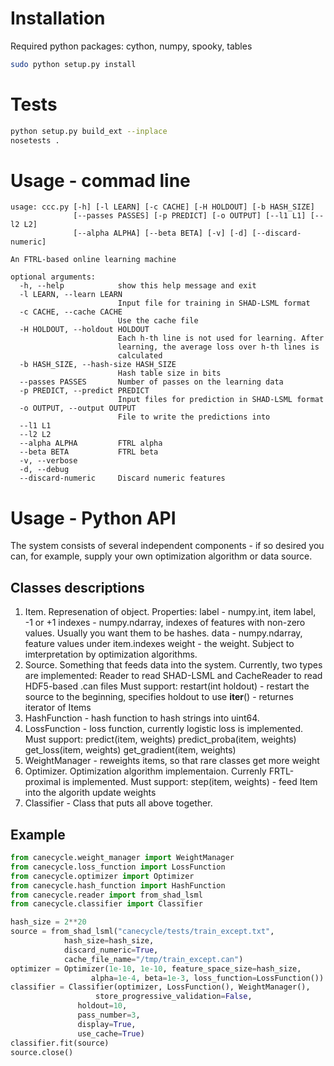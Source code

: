 Installation
============
Required python packages: 
cython, numpy, spooky, tables

```bash
sudo python setup.py install
```

Tests
=====
```bash
python setup.py build_ext --inplace
nosetests .
```

Usage - commad line
===================
```
usage: ccc.py [-h] [-l LEARN] [-c CACHE] [-H HOLDOUT] [-b HASH_SIZE]
              [--passes PASSES] [-p PREDICT] [-o OUTPUT] [--l1 L1] [--l2 L2]
              [--alpha ALPHA] [--beta BETA] [-v] [-d] [--discard-numeric]

An FTRL-based online learning machine

optional arguments:
  -h, --help            show this help message and exit
  -l LEARN, --learn LEARN
                        Input file for training in SHAD-LSML format
  -c CACHE, --cache CACHE
                        Use the cache file
  -H HOLDOUT, --holdout HOLDOUT
                        Each h-th line is not used for learning. After
                        learning, the average loss over h-th lines is
                        calculated
  -b HASH_SIZE, --hash-size HASH_SIZE
                        Hash table size in bits
  --passes PASSES       Number of passes on the learning data
  -p PREDICT, --predict PREDICT
                        Input files for prediction in SHAD-LSML format
  -o OUTPUT, --output OUTPUT
                        File to write the predictions into
  --l1 L1
  --l2 L2
  --alpha ALPHA         FTRL alpha
  --beta BETA           FTRL beta
  -v, --verbose
  -d, --debug
  --discard-numeric     Discard numeric features
```
Usage - Python API
==================
The system consists of several independent components -
if so desired you can, for example, supply your own optimization
algorithm or data source.

Classes descriptions
--------------------
1. Item. Represenation of object. Properties:
   label - numpy.int, item label, -1 or +1
   indexes - numpy.ndarray, indexes of
      features with non-zero values. Usually you want
      them to be hashes.
   data - numpy.ndarray, feature values under item.indexes
   weight - the weight. Subject to imterpretation by
     optimization algorithms.
2. Source. Something that feeds data into the system. Currently, two
   types are implemented: Reader to read SHAD-LSML and
   CacheReader to read HDF5-based .can files
   Must support:
   restart(int holdout) - restart the source to the beginning,
      specifies holdout to use
   __iter__() - returnes iterator of Items
3. HashFunction - hash function to hash strings into uint64.
4. LossFunction - loss function, currently logistic loss is
   implemented. Must support:
   predict(item, weights)
   predict_proba(item, weights)
   get_loss(item, weights)
   get_gradient(item, weights)
5. WeightManager - reweights items, so that rare classes get more
   weight
6. Optimizer. Optimization algorithm implementaion.
   Currenly FRTL-proximal is implemented. Must support:
   step(item, weights) - feed Item into the algorith update weights
7. Classifier - Class that puts all above together.

Example 
-------
```python
from canecycle.weight_manager import WeightManager
from canecycle.loss_function import LossFunction
from canecycle.optimizer import Optimizer
from canecycle.hash_function import HashFunction
from canecycle.reader import from_shad_lsml
from canecycle.classifier import Classifier

hash_size = 2**20
source = from_shad_lsml("canecycle/tests/train_except.txt",
			hash_size=hash_size,
			discard_numeric=True,
			cache_file_name="/tmp/train_except.can")
optimizer = Optimizer(1e-10, 1e-10, feature_space_size=hash_size,
	    	      alpha=1e-4, beta=1e-3, loss_function=LossFunction())
classifier = Classifier(optimizer, LossFunction(), WeightManager(),
	     	       store_progressive_validation=False,
		       holdout=10,	
		       pass_number=3,
		       display=True,
		       use_cache=True)
classifier.fit(source)
source.close()
```